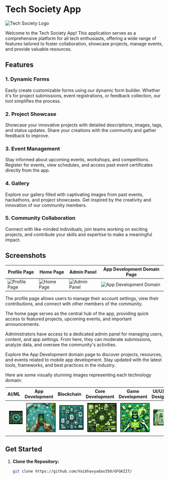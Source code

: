 # Tech Society App

![Tech Society Logo](images/gfg_logo.png)

Welcome to the Tech Society App! This application serves as a comprehensive platform for all tech enthusiasts, offering a wide range of features tailored to foster collaboration, showcase projects, manage events, and provide valuable resources.

## Features

### 1. Dynamic Forms

Easily create customizable forms using our dynamic form builder. Whether it's for project submissions, event registrations, or feedback collection, our tool simplifies the process.

### 2. Project Showcase

Showcase your innovative projects with detailed descriptions, images, tags, and status updates. Share your creations with the community and gather feedback to improve.

### 3. Event Management

Stay informed about upcoming events, workshops, and competitions. Register for events, view schedules, and access past event certificates directly from the app.

### 4. Gallery

Explore our gallery filled with captivating images from past events, hackathons, and project showcases. Get inspired by the creativity and innovation of our community members.

### 5. Community Collaboration

Connect with like-minded individuals, join teams working on exciting projects, and contribute your skills and expertise to make a meaningful impact.

## Screenshots

| Profile Page | Home Page | Admin Panel | App Development Domain Page |
|--------------|-----------|-------------|-----------------------------|
| ![Profile Page](assets/images/profile.png) | ![Home Page](assets/images/home.png) | ![Admin Panel](assets/images/admin_panel.png) | ![App Development Domain](assets/images/app_domain.png) |

The profile page allows users to manage their account settings, view their contributions, and connect with other members of the community.

The home page serves as the central hub of the app, providing quick access to featured projects, upcoming events, and important announcements.

Administrators have access to a dedicated admin panel for managing users, content, and app settings. From here, they can moderate submissions, analyze data, and oversee the community's activities.

Explore the App Development domain page to discover projects, resources, and events related to mobile app development. Stay updated with the latest tools, frameworks, and best practices in the industry.

Here are some visually stunning images representing each technology domain:

| AI/ML | App Development | Blockchain | Core Development | Game Development | UI/UX Design | Web Development |
|-------|-----------------|------------|------------------|------------------|--------------|-----------------|
| <kbd><img src="assets/images/aiml.png" alt="AI/ML" width="200" style="border: 1px solid black; margin: 5px;"></kbd> | <kbd><img src="assets/images/app.png" alt="App Development" width="200" style="border: 1px solid black; margin: 5px;"></kbd> | <kbd><img src="assets/images/blockchain.png" alt="Blockchain" width="200" style="border: 1px solid black; margin: 5px;"></kbd> | <kbd><img src="assets/images/core.png" alt="Core Development" width="200" style="border: 1px solid black; margin: 5px;"></kbd> | <kbd><img src="assets/images/game.png" alt="Game Development" width="200" style="border: 1px solid black; margin: 5px;"></kbd> | <kbd><img src="assets/images/uiux.png" alt="UI/UX Design" width="200" style="border: 1px solid black; margin: 5px;"></kbd> | <kbd><img src="assets/images/web.png" alt="Web Development" width="200" style="border: 1px solid black; margin: 5px;"></kbd> |

## Get Started

1. **Clone the Repository:**
   ```bash
   git clone https://github.com/Vaibhavyadav350/GFGKIIT/
